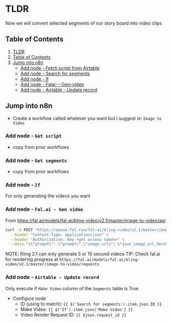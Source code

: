 # TLDR

Now we will convert selected segments of our story board into video clips

## Table of Contents

1. [TLDR](#tldr)
2. [Table of Contents](#table-of-contents)
3. [Jump into n8n](#jump-into-n8n)
    - [Add node - Fetch script from Airtable](#add-node---get-script)
    - [Add node - Search for segments](#add-node---get-segments)
    - [Add node - If](#add-node---if)
    - [Add node - Falai---Gen-video](#add-node---falai---gen-video)
    - [Add node - Airtable - Update record](#add-node---airtable---update-record)

## Jump into n8n

- Create a workflow called whatever you want but I suggest ie: `Image to Video`

### Add node - `Get script`

- copy from prior workflows

### Add node - `Get segments`

- copy from prior workflows

### Add node - `If`

For only generating the videos you want

### Add node - `Fal.ai - Gen video`

From https://fal.ai/models/fal-ai/kling-video/v2.1/master/image-to-video/api

```sh
curl -X POST "https://queue.fal.run/fal-ai/kling-video/v2.1/master/image-to-video" \
  --header "Content-Type: application/json" \
  --header "Authorization: Key <get access token>" \
  --data "{\"prompt\": \"prompt\",\"image_url\": \"your_image_url_here\",\"duration\": \"5 or 10\"}"
```

NOTE: Kling 2.1 can only generate 5 or 10 second videos
TIP: Check fal.ai for rendering progress at `https://fal.ai/models/fal-ai/kling-video/v2.1/master/image-to-video/requests`

### Add node - `Airtable - Update record`

Only execute if `Make Video` column of the `Segments` table is True

- Configure node
  - ID (using to match): `{{ $('Search for segments').item.json.ID }}`
  - Make Video: `{{ $('If').item.json['Make Video'] }}`
  - Video Render Request ID: `{{ $json.request_id }}`

